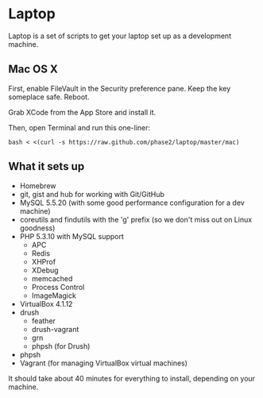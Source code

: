 Laptop
======

Laptop is a set of scripts to get your laptop set up as a development machine.

Mac OS X
--------

First, enable FileVault in the Security preference pane.
Keep the key someplace safe.
Reboot.

Grab XCode from the App Store and install it.

Then, open Terminal and run this one-liner:

    bash < <(curl -s https://raw.github.com/phase2/laptop/master/mac)

What it sets up
---------------

* Homebrew
* git, gist and hub for working with Git/GitHub
* MySQL 5.5.20 (with some good performance configuration for a dev machine)
* coreutils and findutils with the 'g' prefix (so we don't miss out on Linux goodness)
* PHP 5.3.10 with MySQL support
  * APC
  * Redis
  * XHProf
  * XDebug
  * memcached
  * Process Control
  * ImageMagick
* VirtualBox 4.1.12
* drush
  * feather
  * drush-vagrant
  * grn
  * phpsh (for Drush)
* phpsh
* Vagrant (for managing VirtualBox virtual machines)

It should take about 40 minutes for everything to install, depending on your machine.
